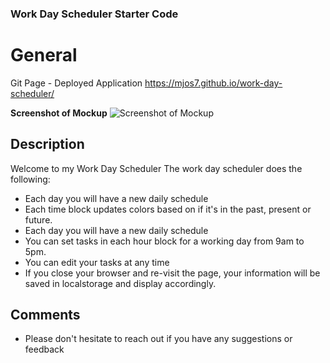 ### Work Day Scheduler Starter Code

# General

Git Page - Deployed Application
https://mjos7.github.io/work-day-scheduler/

**Screenshot of Mockup**
![Screenshot of Mockup](https://github.com/mjos7/work-day-scheduler/assets/img/work-day-scheduler-mockup.png?raw=true)

## Description

Welcome to my Work Day Scheduler
The work day scheduler does the following:

- Each day you will have a new daily schedule
- Each time block updates colors based on if it's in the past, present or future.
- Each day you will have a new daily schedule
- You can set tasks in each hour block for a working day from 9am to 5pm.
- You can edit your tasks at any time
- If you close your browser and re-visit the page, your information will be saved in localstorage and display accordingly.

## Comments

- Please don't hesitate to reach out if you have any suggestions or feedback
